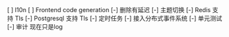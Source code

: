 [ ] l10n
[ ] Frontend code generation
[-] 删除有延迟
[-] 主题切换
[-] Redis 支持 Tls
[-] Postgresql 支持 Tls
[-] 定时任务
[-] 接入分布式事件系统
[-] 单元测试
[-] 审计 现在只是log